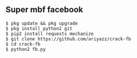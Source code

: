 ## Super mbf facebook
```
$ pkg update && pkg upgrade
$ pkg install python2 git
$ pip2 install requests mechanize
$ git clone https://github.com/ariyazz/crack-fb
$ cd crack-fb
$ python2 fb.py
```
